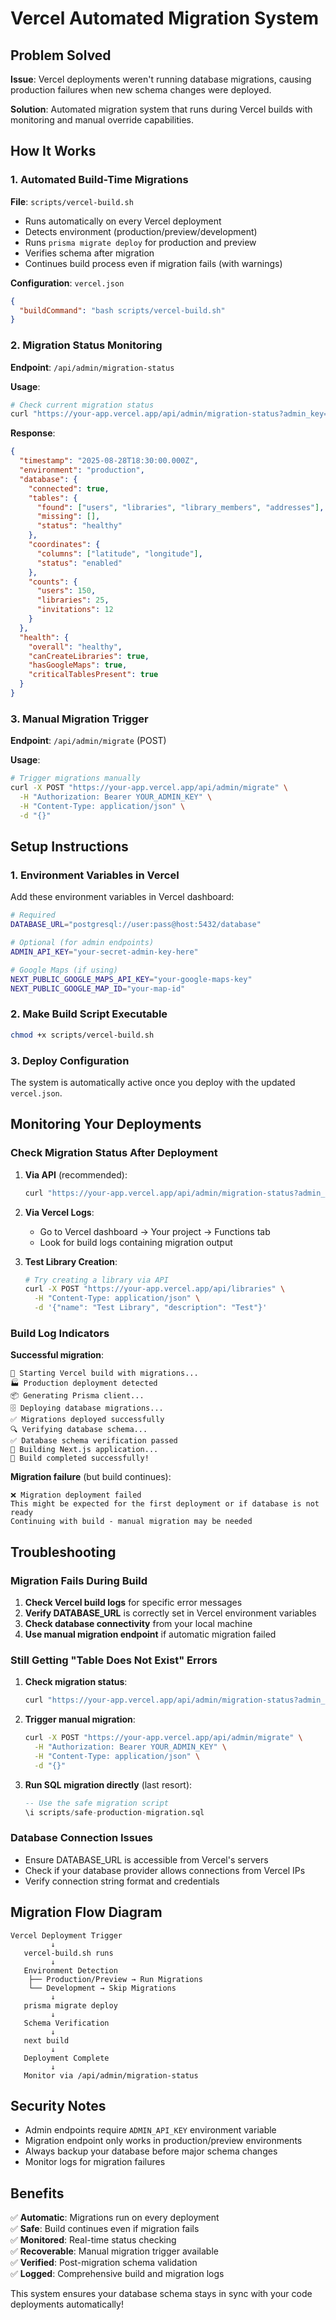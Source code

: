 # Vercel Automated Migration System

## Problem Solved

**Issue**: Vercel deployments weren't running database migrations, causing production failures when new schema changes were deployed.

**Solution**: Automated migration system that runs during Vercel builds with monitoring and manual override capabilities.

## How It Works

### 1. Automated Build-Time Migrations

**File**: `scripts/vercel-build.sh`
- Runs automatically on every Vercel deployment
- Detects environment (production/preview/development)
- Runs `prisma migrate deploy` for production and preview
- Verifies schema after migration
- Continues build process even if migration fails (with warnings)

**Configuration**: `vercel.json`
```json
{
  "buildCommand": "bash scripts/vercel-build.sh"
}
```

### 2. Migration Status Monitoring

**Endpoint**: `/api/admin/migration-status`

**Usage**:
```bash
# Check current migration status
curl "https://your-app.vercel.app/api/admin/migration-status?admin_key=YOUR_ADMIN_KEY"
```

**Response**:
```json
{
  "timestamp": "2025-08-28T18:30:00.000Z",
  "environment": "production",
  "database": {
    "connected": true,
    "tables": {
      "found": ["users", "libraries", "library_members", "addresses"],
      "missing": [],
      "status": "healthy"
    },
    "coordinates": {
      "columns": ["latitude", "longitude"],
      "status": "enabled"
    },
    "counts": {
      "users": 150,
      "libraries": 25,
      "invitations": 12
    }
  },
  "health": {
    "overall": "healthy",
    "canCreateLibraries": true,
    "hasGoogleMaps": true,
    "criticalTablesPresent": true
  }
}
```

### 3. Manual Migration Trigger

**Endpoint**: `/api/admin/migrate` (POST)

**Usage**:
```bash
# Trigger migrations manually
curl -X POST "https://your-app.vercel.app/api/admin/migrate" \
  -H "Authorization: Bearer YOUR_ADMIN_KEY" \
  -H "Content-Type: application/json" \
  -d "{}"
```

## Setup Instructions

### 1. Environment Variables in Vercel

Add these environment variables in Vercel dashboard:

```bash
# Required
DATABASE_URL="postgresql://user:pass@host:5432/database"

# Optional (for admin endpoints)
ADMIN_API_KEY="your-secret-admin-key-here"

# Google Maps (if using)
NEXT_PUBLIC_GOOGLE_MAPS_API_KEY="your-google-maps-key"
NEXT_PUBLIC_GOOGLE_MAP_ID="your-map-id"
```

### 2. Make Build Script Executable

```bash
chmod +x scripts/vercel-build.sh
```

### 3. Deploy Configuration

The system is automatically active once you deploy with the updated `vercel.json`.

## Monitoring Your Deployments

### Check Migration Status After Deployment

1. **Via API** (recommended):
   ```bash
   curl "https://your-app.vercel.app/api/admin/migration-status?admin_key=YOUR_KEY"
   ```

2. **Via Vercel Logs**:
   - Go to Vercel dashboard → Your project → Functions tab
   - Look for build logs containing migration output

3. **Test Library Creation**:
   ```bash
   # Try creating a library via API
   curl -X POST "https://your-app.vercel.app/api/libraries" \
     -H "Content-Type: application/json" \
     -d '{"name": "Test Library", "description": "Test"}'
   ```

### Build Log Indicators

**Successful migration**:
```
🚀 Starting Vercel build with migrations...
🏭 Production deployment detected
📦 Generating Prisma client...
🗄️ Deploying database migrations...
✅ Migrations deployed successfully
🔍 Verifying database schema...
✅ Database schema verification passed
🔨 Building Next.js application...
🎉 Build completed successfully!
```

**Migration failure** (but build continues):
```
❌ Migration deployment failed
This might be expected for the first deployment or if database is not ready
Continuing with build - manual migration may be needed
```

## Troubleshooting

### Migration Fails During Build

1. **Check Vercel build logs** for specific error messages
2. **Verify DATABASE_URL** is correctly set in Vercel environment variables
3. **Check database connectivity** from your local machine
4. **Use manual migration endpoint** if automatic migration failed

### Still Getting "Table Does Not Exist" Errors

1. **Check migration status**:
   ```bash
   curl "https://your-app.vercel.app/api/admin/migration-status?admin_key=YOUR_KEY"
   ```

2. **Trigger manual migration**:
   ```bash
   curl -X POST "https://your-app.vercel.app/api/admin/migrate" \
     -H "Authorization: Bearer YOUR_ADMIN_KEY" \
     -H "Content-Type: application/json" \
     -d "{}"
   ```

3. **Run SQL migration directly** (last resort):
   ```sql
   -- Use the safe migration script
   \i scripts/safe-production-migration.sql
   ```

### Database Connection Issues

- Ensure DATABASE_URL is accessible from Vercel's servers
- Check if your database provider allows connections from Vercel IPs
- Verify connection string format and credentials

## Migration Flow Diagram

```
Vercel Deployment Trigger
         ↓
   vercel-build.sh runs
         ↓
   Environment Detection
    ├── Production/Preview → Run Migrations
    └── Development → Skip Migrations
         ↓
   prisma migrate deploy
         ↓
   Schema Verification
         ↓
   next build
         ↓
   Deployment Complete
         ↓
   Monitor via /api/admin/migration-status
```

## Security Notes

- Admin endpoints require `ADMIN_API_KEY` environment variable
- Migration endpoint only works in production/preview environments
- Always backup your database before major schema changes
- Monitor logs for migration failures

## Benefits

✅ **Automatic**: Migrations run on every deployment  
✅ **Safe**: Build continues even if migration fails  
✅ **Monitored**: Real-time status checking  
✅ **Recoverable**: Manual migration trigger available  
✅ **Verified**: Post-migration schema validation  
✅ **Logged**: Comprehensive build and migration logs  

This system ensures your database schema stays in sync with your code deployments automatically!